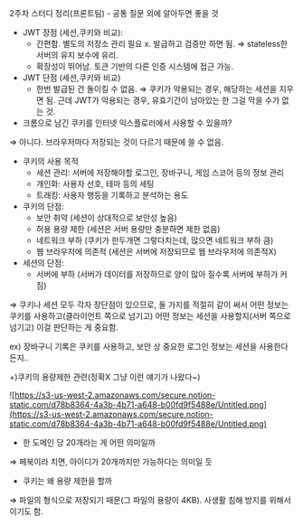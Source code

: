 2주차 스터디 정리(프론트팀) - 공통 질문 외에 알아두면 좋을 것

- JWT 장점 (세션,쿠키와 비교):
    - 간편함. 별도의 저장소 관리 필요 x. 발급하고 검증만 하면 됨. ⇒ stateless한 서버의 유지 보수에 유리.
    - 확장성이 뛰어남. 토큰 기반의 다른 인증 시스템에 접근 가능.
- JWT 단점 (세션,쿠키와 비교)
    - 한번 발급된 건 돌이킬 수 없음. ⇒ 쿠키가 악용되는 경우, 해당하는 세션을 지우면 됨. 근데 JWT가 악용되는 경우, 유효기간이 남아있는 한 그걸 막을 수가 없는 것.
- 크롬으로 남긴 쿠키를 인터넷 익스플로러에서 사용할 수 있을까?

⇒ 아니다. 브라우저마다 저장되는 것이 다르기 때문에 쓸 수 없음.

- 쿠키의 사용 목적
    - 세션 관리: 서버에 저장해야할 로그인, 장바구니, 게임 스코어 등의 정보 관리
    - 개인화: 사용자 선호, 테마 등의 세팅
    - 트래킹: 사용자 행등을 기록하고 분석하는 용도
- 쿠키의 단점:
    - 보안 취약 (세션이 상대적으로 보안성 높음)
    - 허용 용량 제한 (세션은 서버 용량만 충분하면 제한 없음)
    - 네트워크 부하 (쿠키가 한두개면 그렇다치는데, 많으면 네트워크 부하 큼)
    - 웹 브라우저에 의존적 (세션은 서버에 저장되므로 웹 브라우저에 의존적X)
- 세션의 단점:
    - 서버에 부하 (서버가 데이터를 저장하므로 양이 많아 질수록 서버에 부하가 커짐)

⇒ 쿠키나 세션 모두 각자 장단점이 있으므로, 둘 가지를 적절히 같이 써서 어떤 정보는 쿠키를 사용하고(클라이언트 쪽으로 넘기고) 어떤 정보는 세션을 사용할지(서버 쪽으로 넘기고) 이걸 판단하는 게 중요함.

ex) 장바구니 기록은 쿠키를 사용하고, 보안 상 중요한 로그인 정보는 세션을 사용한다든지..

+)쿠키의 용량제한 관련(정확X 그냥 이런 얘기가 나왔다~)

![https://s3-us-west-2.amazonaws.com/secure.notion-static.com/d78b8364-4a3b-4b71-a648-b00fd9f5488e/Untitled.png](https://s3-us-west-2.amazonaws.com/secure.notion-static.com/d78b8364-4a3b-4b71-a648-b00fd9f5488e/Untitled.png)

- 한 도메인 당 20개라는 게 어떤 의미일까

⇒ 페북이라 치면, 아이디가 20개까지만 가능하다는 의미일 듯

- 쿠키는 왜 용량 제한을 할까

⇒ 파일의 형식으로 저장되기 때문(그 파일의 용량이 4KB). 사생활 침해 방지를 위해서이기도 함.
